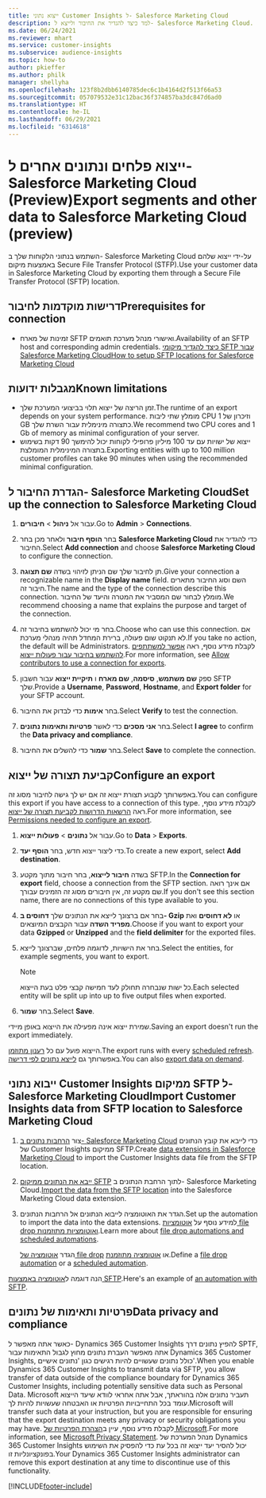 ```yaml
---
title: ייצוא נתוני Customer Insights ל- Salesforce Marketing Cloud
description: למד כיצד להגדיר את החיבור ולייצא ל- Salesforce Marketing Cloud.
ms.date: 06/24/2021
ms.reviewer: mhart
ms.service: customer-insights
ms.subservice: audience-insights
ms.topic: how-to
author: pkieffer
ms.author: philk
manager: shellyha
ms.openlocfilehash: 123f8b2dbb6140785dec6c1b4164d2f513f66a53
ms.sourcegitcommit: 057079532e31c12bac36f374857ba3dc847d6ad0
ms.translationtype: HT
ms.contentlocale: he-IL
ms.lasthandoff: 06/29/2021
ms.locfileid: "6314618"
---
```

# <a name="export-segments-and-other-data-to-salesforce-marketing-cloud-preview"></a><span data-ttu-id="ccdf6-103">ייצוא פלחים ונתונים אחרים ל- Salesforce Marketing Cloud‏ (Preview)</span><span class="sxs-lookup"><span data-stu-id="ccdf6-103">Export segments and other data to Salesforce Marketing Cloud (preview)</span></span>

<span data-ttu-id="ccdf6-104">השתמש בנתוני הלקוחות שלך ב- Salesforce Marketing Cloud על-ידי ייצוא שלהם באמצעות מיקום Secure File Transfer Protocol‏ (STFP).</span><span class="sxs-lookup"><span data-stu-id="ccdf6-104">Use your customer data in Salesforce Marketing Cloud by exporting them through a Secure File Transfer Protocol (SFTP) location.</span></span>

## <a name="prerequisites-for-connection"></a><span data-ttu-id="ccdf6-105">דרישות מוקדמות לחיבור</span><span class="sxs-lookup"><span data-stu-id="ccdf6-105">Prerequisites for connection</span></span>

- <span data-ttu-id="ccdf6-106">זמינות של מארח SFTP ואישורי מנהל מערכת תואמים.</span><span class="sxs-lookup"><span data-stu-id="ccdf6-106">Availability of an SFTP host and corresponding admin credentials.</span></span> [<span data-ttu-id="ccdf6-107">כיצד להגדיר מיקומי SFTP עבור Salesforce Marketing Cloud</span><span class="sxs-lookup"><span data-stu-id="ccdf6-107">How to setup SFTP locations for Salesforce Marketing Cloud</span></span>](https://help.salesforce.com/articleView?id=sf.mc_es_configure_enhanced_ftp.htm&type=5) 

## <a name="known-limitations"></a><span data-ttu-id="ccdf6-108">מגבלות ידועות</span><span class="sxs-lookup"><span data-stu-id="ccdf6-108">Known limitations</span></span>

- <span data-ttu-id="ccdf6-109">זמן הריצה של ייצוא תלוי בביצועי המערכת שלך.</span><span class="sxs-lookup"><span data-stu-id="ccdf6-109">The runtime of an export depends on your system performance.</span></span> <span data-ttu-id="ccdf6-110">מומלץ שתי ליבות CPU וזיכרון של 1‎ GB כתצורה מינימלית עבור השרת שלך.</span><span class="sxs-lookup"><span data-stu-id="ccdf6-110">We recommend two CPU cores and 1 Gb of memory as minimal configuration of your server.</span></span> 
- <span data-ttu-id="ccdf6-111">ייצוא של ישויות עם עד 100 מיליון פרופילי לקוחות יכול להימשך 90 דקות בשימוש בתצורה המינימלית המומלצת.</span><span class="sxs-lookup"><span data-stu-id="ccdf6-111">Exporting entities with up to 100 million customer profiles can take 90 minutes when using the recommended minimal configuration.</span></span> 

## <a name="set-up-the-connection-to-salesforce-marketing-cloud"></a><span data-ttu-id="ccdf6-112">הגדרת החיבור ל- Salesforce Marketing Cloud</span><span class="sxs-lookup"><span data-stu-id="ccdf6-112">Set up the connection to Salesforce Marketing Cloud</span></span>

1. <span data-ttu-id="ccdf6-113">עבור אל **ניהול** > **חיבורים**.</span><span class="sxs-lookup"><span data-stu-id="ccdf6-113">Go to **Admin** > **Connections**.</span></span>

1. <span data-ttu-id="ccdf6-114">בחר **הוסף חיבור** ולאחר מכן בחר **Salesforce Marketing Cloud** כדי להגדיר את החיבור.</span><span class="sxs-lookup"><span data-stu-id="ccdf6-114">Select **Add connection** and choose **Salesforce Marketing Cloud** to configure the connection.</span></span>

1. <span data-ttu-id="ccdf6-115">תן לחיבור שלך שם הניתן לזיהוי בשדה **שם תצוגה**.</span><span class="sxs-lookup"><span data-stu-id="ccdf6-115">Give your connection a recognizable name in the **Display name** field.</span></span> <span data-ttu-id="ccdf6-116">השם וסוג החיבור מתארים חיבור זה.</span><span class="sxs-lookup"><span data-stu-id="ccdf6-116">The name and the type of the connection describe this connection.</span></span> <span data-ttu-id="ccdf6-117">מומלץ לבחור שם המסביר את המטרה והיעד של החיבור.</span><span class="sxs-lookup"><span data-stu-id="ccdf6-117">We recommend choosing a name that explains the purpose and target of the connection.</span></span>

1. <span data-ttu-id="ccdf6-118">בחר מי יכול להשתמש בחיבור זה.</span><span class="sxs-lookup"><span data-stu-id="ccdf6-118">Choose who can use this connection.</span></span> <span data-ttu-id="ccdf6-119">אם לא תנקוט שום פעולה, ברירת המחדל תהיה מנהלי מערכת.</span><span class="sxs-lookup"><span data-stu-id="ccdf6-119">If you take no action, the default will be Administrators.</span></span> <span data-ttu-id="ccdf6-120">לקבלת מידע נוסף, ראה [אפשר למשתתפים להשתמש בחיבור עבור פעולות ייצוא](connections.md#allow-contributors-to-use-a-connection-for-exports).</span><span class="sxs-lookup"><span data-stu-id="ccdf6-120">For more information, see [Allow contributors to use a connection for exports](connections.md#allow-contributors-to-use-a-connection-for-exports).</span></span>

1. <span data-ttu-id="ccdf6-121">ספק **שם משתמש**, **סיסמה**, **שם מארח** ו **תיקיית ייצוא** עבור חשבון SFTP שלך.</span><span class="sxs-lookup"><span data-stu-id="ccdf6-121">Provide a **Username**, **Password**, **Hostname**, and **Export folder** for your SFTP account.</span></span>

1. <span data-ttu-id="ccdf6-122">בחר **אימות** כדי לבדוק את החיבור.</span><span class="sxs-lookup"><span data-stu-id="ccdf6-122">Select **Verify** to test the connection.</span></span>

1. <span data-ttu-id="ccdf6-123">בחר **אני מסכים** כדי לאשר **פרטיות ותאימות נתונים**.</span><span class="sxs-lookup"><span data-stu-id="ccdf6-123">Select **I agree** to confirm the **Data privacy and compliance**.</span></span>

1. <span data-ttu-id="ccdf6-124">בחר **שמור** כדי להשלים את החיבור.</span><span class="sxs-lookup"><span data-stu-id="ccdf6-124">Select **Save** to complete the connection.</span></span>

## <a name="configure-an-export"></a><span data-ttu-id="ccdf6-125">קביעת תצורה של ייצוא</span><span class="sxs-lookup"><span data-stu-id="ccdf6-125">Configure an export</span></span>

<span data-ttu-id="ccdf6-126">באפשרותך לקבוע תצורת ייצוא זה אם יש לך גישה לחיבור מסוג זה.</span><span class="sxs-lookup"><span data-stu-id="ccdf6-126">You can configure this export if you have access to a connection of this type.</span></span> <span data-ttu-id="ccdf6-127">לקבלת מידע נוסף, ראה [הרשאות הדרושות לקביעת תצורה של ייצוא](export-destinations.md#set-up-a-new-export).</span><span class="sxs-lookup"><span data-stu-id="ccdf6-127">For more information, see [Permissions needed to configure an export](export-destinations.md#set-up-a-new-export).</span></span>

1. <span data-ttu-id="ccdf6-128">עבור אל **נתונים** > **פעולות ייצוא**.</span><span class="sxs-lookup"><span data-stu-id="ccdf6-128">Go to **Data** > **Exports**.</span></span>

1. <span data-ttu-id="ccdf6-129">כדי ליצור ייצוא חדש, בחר **הוסף יעד**.</span><span class="sxs-lookup"><span data-stu-id="ccdf6-129">To create a new export, select **Add destination**.</span></span>

1. <span data-ttu-id="ccdf6-130">בשדה **חיבור לייצוא**, בחר חיבור מתוך מקטע SFTP.</span><span class="sxs-lookup"><span data-stu-id="ccdf6-130">In the **Connection for export** field, choose a connection from the SFTP section.</span></span> <span data-ttu-id="ccdf6-131">אם אינך רואה שם מקטע זה, אין חיבורים מסוג זה הזמינים עבורך.</span><span class="sxs-lookup"><span data-stu-id="ccdf6-131">If you don't see this section name, there are no connections of this type available to you.</span></span>

1. <span data-ttu-id="ccdf6-132">בחר אם ברצונך לייצא את הנתונים שלך **דחוסים ב- Gzip** או **לא דחוסים** ואת **מפריד השדה** עבור הקבצים המיוצאים.</span><span class="sxs-lookup"><span data-stu-id="ccdf6-132">Choose if you want to export your data **Gzipped** or **Unzipped** and the **field delimiter** for the exported files.</span></span>

1. <span data-ttu-id="ccdf6-133">בחר את הישויות, לדוגמה פלחים, שברצונך לייצא.</span><span class="sxs-lookup"><span data-stu-id="ccdf6-133">Select the entities, for example segments, you want to export.</span></span>

   > [!NOTE]
   > <span data-ttu-id="ccdf6-134">כל ישות שנבחרה תחולק לעד חמישה קבצי פלט בעת הייצוא.</span><span class="sxs-lookup"><span data-stu-id="ccdf6-134">Each selected entity will be split up into up to five output files when exported.</span></span> 

1. <span data-ttu-id="ccdf6-135">בחר **שמור**.</span><span class="sxs-lookup"><span data-stu-id="ccdf6-135">Select **Save**.</span></span>

<span data-ttu-id="ccdf6-136">שמירת ייצוא אינה מפעילה את הייצוא באופן מיידי.</span><span class="sxs-lookup"><span data-stu-id="ccdf6-136">Saving an export doesn't run the export immediately.</span></span>

<span data-ttu-id="ccdf6-137">הייצוא פועל עם כל [רענון מתוזמן](system.md#schedule-tab).</span><span class="sxs-lookup"><span data-stu-id="ccdf6-137">The export runs with every [scheduled refresh](system.md#schedule-tab).</span></span> <span data-ttu-id="ccdf6-138">באפשרותך גם [לייצא נתונים לפי דרישה](export-destinations.md#run-exports-on-demand).</span><span class="sxs-lookup"><span data-stu-id="ccdf6-138">You can also [export data on demand](export-destinations.md#run-exports-on-demand).</span></span> 

## <a name="import-customer-insights-data-from-sftp-location-to-salesforce-marketing-cloud"></a><span data-ttu-id="ccdf6-139">ייבוא נתוני Customer Insights ממיקום SFTP ל- Salesforce Marketing Cloud</span><span class="sxs-lookup"><span data-stu-id="ccdf6-139">Import Customer Insights data from SFTP location to Salesforce Marketing Cloud</span></span>

1. <span data-ttu-id="ccdf6-140">צור [הרחבות נתונים ב- Salesforce Marketing Cloud](https://help.salesforce.com/articleView?id=sf.mc_es_create_data_extension.htm&type=5) כדי לייבא את קובץ הנתונים של Customer Insights ממיקום SFTP.</span><span class="sxs-lookup"><span data-stu-id="ccdf6-140">Create [data extensions in Salesforce Marketing Cloud](https://help.salesforce.com/articleView?id=sf.mc_es_create_data_extension.htm&type=5) to import the Customer Insights data file from the SFTP location.</span></span>

2. <span data-ttu-id="ccdf6-141">[ייבא את הנתונים ממיקום SFTP](https://help.salesforce.com/articleView?id=sf.mc_es_import_data_extension_classic.htm&type=5) לתוך הרחבת הנתונים ב- Salesforce Marketing Cloud.</span><span class="sxs-lookup"><span data-stu-id="ccdf6-141">[Import the data from the SFTP location](https://help.salesforce.com/articleView?id=sf.mc_es_import_data_extension_classic.htm&type=5) into the Salesforce Marketing Cloud data extension.</span></span> 

3. <span data-ttu-id="ccdf6-142">הגדר את האוטומציה לייבוא הנתונים אל הרחבות הנתונים.</span><span class="sxs-lookup"><span data-stu-id="ccdf6-142">Set up the automation to import the data into the data extensions.</span></span> <span data-ttu-id="ccdf6-143">למידע נוסף על [אוטומציות file drop ואוטומציות מתוזמנות](https://help.salesforce.com/articleView?id=sf.mc_as_triggered_automations.htm&type=5).</span><span class="sxs-lookup"><span data-stu-id="ccdf6-143">Learn more about [file drop automations and scheduled automations](https://help.salesforce.com/articleView?id=sf.mc_as_triggered_automations.htm&type=5).</span></span>

   <span data-ttu-id="ccdf6-144">הגדר [אוטומציה של file drop](https://help.salesforce.com/articleView?id=sf.mc_as_define_a_triggered_automation.htm&type=5) או [אוטומציה מתוזמנת](https://help.salesforce.com/articleView?id=sf.mc_as_define_a_scheduled_automation.htm&type=5).</span><span class="sxs-lookup"><span data-stu-id="ccdf6-144">Define a [file drop automation](https://help.salesforce.com/articleView?id=sf.mc_as_define_a_triggered_automation.htm&type=5) or a  [scheduled automation](https://help.salesforce.com/articleView?id=sf.mc_as_define_a_scheduled_automation.htm&type=5).</span></span> 

<span data-ttu-id="ccdf6-145">הנה דוגמה ל[אוטומציה באמצעות SFTP](https://help.salesforce.com/articleView?id=sf.mc_as_ftp_and_triggered_automation_scenario.htm&type=5).</span><span class="sxs-lookup"><span data-stu-id="ccdf6-145">Here's an example of [an automation with SFTP](https://help.salesforce.com/articleView?id=sf.mc_as_ftp_and_triggered_automation_scenario.htm&type=5).</span></span>

## <a name="data-privacy-and-compliance"></a><span data-ttu-id="ccdf6-146">פרטיות ותאימות של נתונים</span><span class="sxs-lookup"><span data-stu-id="ccdf6-146">Data privacy and compliance</span></span>

<span data-ttu-id="ccdf6-147">כאשר אתה מאפשר ל- Dynamics 365 Customer Insights להפיץ נתונים דרך SPTF, אתה מאפשר העברת נתונים מחוץ לגבול התאימות עבור Dynamics 365 Customer Insights, כולל נתונים שעשויים להיות רגישים כגון 'נתונים אישיים'.</span><span class="sxs-lookup"><span data-stu-id="ccdf6-147">When you enable Dynamics 365 Customer Insights to transmit data via SFTP, you allow transfer of data outside of the compliance boundary for Dynamics 365 Customer Insights, including potentially sensitive data such as Personal Data.</span></span> <span data-ttu-id="ccdf6-148">Microsoft תעביר נתונים אלה בהוראתך, אבל אתה אחראי לוודא שיעד הייצוא עומד בכל התחייבויות הפרטיות או האבטחה שעשויות להיות לך.</span><span class="sxs-lookup"><span data-stu-id="ccdf6-148">Microsoft will transfer such data at your instruction, but you are responsible for ensuring that the export destination meets any privacy or security obligations you may have.</span></span> <span data-ttu-id="ccdf6-149">לקבלת מידע נוסף, עיין ב[הצהרת הפרטיות של Microsoft](https://go.microsoft.com/fwlink/?linkid=396732).</span><span class="sxs-lookup"><span data-stu-id="ccdf6-149">For more information, see [Microsoft Privacy Statement](https://go.microsoft.com/fwlink/?linkid=396732).</span></span>
<span data-ttu-id="ccdf6-150">מנהל המערכת של Dynamics 365 Customer Insights יכול להסיר יעד ייצוא זה בכל עת כדי להפסיק את השימוש בפונקציונליות זו.</span><span class="sxs-lookup"><span data-stu-id="ccdf6-150">Your Dynamics 365 Customer Insights administrator can remove this export destination at any time to discontinue use of this functionality.</span></span>

[!INCLUDE[footer-include](../includes/footer-banner.md)]
